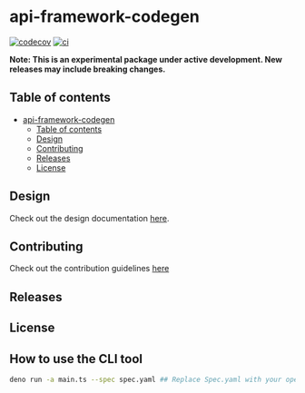# api-framework-codegen

<!-- TODO: fix-up/add more badges -->

[![codecov](https://codecov.io/gh/jonnydgreen/api-framework-codegen/graph/badge.svg?token=HDUMM3Z8ZZ)](https://codecov.io/gh/jonnydgreen/api-framework-codegen)
[![ci](https://github.com/jonnydgreen/api-framework-codegen/actions/workflows/ci.yml/badge.svg)](https://github.com/jonnydgreen/api-framework-codegen/actions/workflows/ci.yml)

<!-- TODO: add description -->

**Note: This is an experimental package under active development. New releases
may include breaking changes.**

## Table of contents

- [api-framework-codegen](#api-framework-codegen)
  - [Table of contents](#table-of-contents)
  - [Design](#design)
  - [Contributing](#contributing)
  - [Releases](#releases)
  - [License](#license)

## Design

Check out the design documentation [here](./docs/designs/).

## Contributing

Check out the contribution guidelines [here](.github/CONTRIBUTING.md)

## Releases

<!-- TODO: design and define -->

## License

<!-- TODO: define -->

## How to use the CLI tool

```bash
deno run -a main.ts --spec spec.yaml ## Replace Spec.yaml with your openAPI spec file
```
